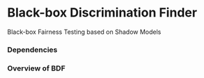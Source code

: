 # Black-box Discrimination Finder
Black-box Fairness Testing based on Shadow Models

### Dependencies

### Overview of BDF
